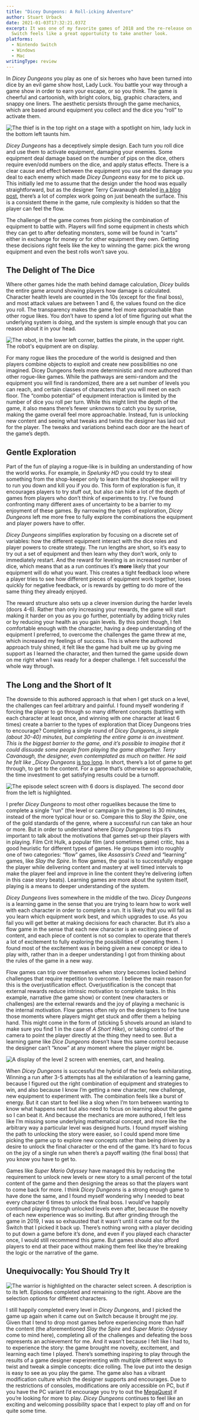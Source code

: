 ```yaml
---
title: "Dicey Dungeons: A Roll-icking Adventure"
author: Stuart Urback
date: 2021-01-03T17:32:21.037Z
excerpt: It was one of my favorite games of 2018 and the re-release on Nintendo
  Switch feels like a great opportunity to take another look.
platforms:
  - Nintendo Switch
  - Windows
  - Mac
writingType: review
---
```

In *Dicey Dungeons* you play as one of six heroes who have been turned into dice by an evil game show host, Lady Luck.  You battle your way through a game show in order to earn your escape, or so you think. The game is cheerful and cartoonish, with bright colors, big, graphic characters, and snappy one liners. The aesthetic persists through the game mechanics, which are based around equipment you collect and the dice you “roll” to activate them. 

![The thief is in the top right on a stage with a spotlight on him, lady luck in the bottom left taunts him.](/static/img/img_0178.webp "Lady Luck taunts the Thief.")

*Dicey Dungeons* has a deceptively simple design. Each turn you roll dice and use them to activate equipment, damaging your enemies. Some equipment deal damage based on the number of pips on the dice, others require even/odd numbers on the dice, and apply status effects. There is a clear cause and effect between the equipment you use and the damage you deal to each enemy which made *Dicey Dungeons* easy for me to pick up. This initially led me to assume that the design under the hood was equally straightforward, but as the designer Terry Cavanaugh detailed [in a blog post](https://www.gamasutra.com/blogs/TerryCavanagh/20181205/332036/How_Enemy_AI_works_in_Dicey_Dungeons.php), there’s a lot of complex work going on just beneath the surface. This is a consistent theme in the game, rule complexity is hidden so that the player can feel the flow.

The challenge of the game comes from picking the combination of equipment to battle with.  Players will find some equipment in chests which they can get to after defeating monsters, some will be found in “carts” either in exchange for money or for other equipment they own. Getting these decisions right feels like the key to winning the game: pick the wrong equipment and even the best rolls won’t save you.

## The Delight of The Dice

Where other games hide the math behind damage calculation, *Dicey* builds the entire game around showing players how damage is calculated. Character health levels are counted in the 10s (except for the final boss), and most attack values are between 1 and 6, the values found on the dice you roll. The transparency makes the game feel more approachable than other rogue likes. You don’t have to spend a lot of time figuring out what the underlying system is doing, and the system is simple enough that you can reason about it in your head. 

![The robot, in the lower left corner, battles the pirate, in the upper right. The robot's equipment are on display.](/static/img/img_0175.webp "Battle Screen")

For many rogue likes the procedure of the world is designed and then players combine objects to exploit and create new possibilities no one imagined. Dicey Dungeons feels more deterministic and more authored than other rogue-like games. While the pathways are semi-random and the equipment you will find is randomized, there are a set number of levels you can reach, and certain classes of characters that you will meet on each floor. The “combo potential” of equipment interaction is limited by the number of dice you roll per turn. While this might limit the depth of the game, it also means there’s fewer unknowns to catch you by surprise, making the game overall feel more approachable. Instead, fun is unlocking new content and seeing what tweaks and twists the designer has laid out for the player. The tweaks and variations behind each door are the heart of the game’s depth. 

## Gentle Exploration

Part of the fun of playing a rogue-like is in building an understanding of how the world works. For example, in *Spelunky HD* you could try to steal something from the shop-keeper only to learn that the shopkeeper will try to run you down and kill you if you do. This form of exploration is fun, it encourages players to try stuff out, but also can hide a lot of the depth of games from players who don’t think of experiments to try. I’ve found confronting many different axes of uncertainty to be a barrier to my enjoyment of these games. By narrowing the types of exploration, *Dicey Dungeons* left me more free to fully explore the combinations the equipment and player powers have to offer.

*Dicey Dungeons* simplifies exploration by focusing on a discrete set of variables: how the different equipment interact with the dice roles and player powers to create strategy. The run lengths are short, so it’s easy to try out a set of equipment and then learn why they don’t work, only to immediately restart. And the reward for leveling is an increased number of dice, which means that as a run continues it’s **more** likely that your equipment will do what you want. This creates a tight feedback loop where a player tries to see how different pieces of equipment work together, loses quickly for negative feedback, or is rewards by getting to do more of the same thing they already enjoyed. 

The reward structure also sets up a clever inversion during the harder levels (doors 4-6).  Rather than only increasing your rewards, the game will start making it harder on you as you go further, potentially by adding tricky rules or by reducing your health as you gain levels.  By this point though, I felt comfortable enough with the character, having a deep understanding of the equipment I preferred, to overcome the challenges the game threw at me, which increased my feelings of success. This is where the authored approach truly shined, it felt like the game had built me up by giving me support as I learned the character, and then turned the game upside down on me right when I was ready for a deeper challenge. I felt successful the whole way through. 

## The Long and the Short of It

The downside to this authored approach is that when I get stuck on a level, the challenges can feel arbitrary and painful. I found myself wondering if forcing the player to go through so many different concepts (battling with each character at least once, and winning with one character at least 6 times) create a barrier to the types of exploration that Dicey Dungeons tries to encourage? Completing a single round of *Dicey Dungeons_is simple (about 30-40) minutes, but completing the entire game is an investment. This is the biggest barrier to the game, and it’s possible to imagine that it could dissuade some people from playing the game altogether.  Terry Cavanaugh, the designer, even contemplated as much on twitter. He said he felt like _Dicey Dungeons*  [is too long](https://twitter.com/terrycavanagh/status/1331077835084099585). In short, there’s a lot of game to get through, to get to the content. For a game that’s otherwise so approachable, the time investment to get satisfying results could be a turnoff.

![The episode select screen with 6 doors is displayed. The second door from the left is highlighted.](/static/img/img_0179.webp "Episode Select Screen")

I prefer *Dicey Dungeons* to most other roguelikes because the time to complete a single “run” (the level or campaign in the game) is 30 minutes, instead of the more typical hour or so. Compare this to *Slay the Spire*, one of the gold standards of the genre, where a successful run can take an hour or more. But in order to understand where *Dicey Dungeons* trips it’s important to talk about the motivations that games set-up their players with in playing. Film Crit Hulk, a popular film (and sometimes game) critic, has a good heuristic for different types of games. He groups them into roughly one of two categories: “flow” games, like *Assassin’s Creed* and “learning” games, like *Slay the Spire*. In flow games, the goal is to successfully engage the player while delivering content and mastery at well timed intervals to make the player feel and improve in line the content they’re delivering (often in this case story beats). Learning games are more about the system itself, playing is a means to deeper understanding of the system. 

*Dicey Dungeons* lives somewhere in the middle of the two. *Dicey Dungeons* is a learning game in the sense that you are trying to learn how to work well with each character in order to complete a run. It is likely that you will fail as you learn which equipment work best, and which upgrades to use.  As you fail you will get better at making decisions for each character.  But it’s also a flow game in the sense that each new character is an exciting piece of content, and each piece of content is not so complex to operate that there’s a lot of excitement to fully exploring the possibilities of operating them. I found most of the excitement was in being given a new concept or idea to play with, rather than in a deeper understanding I got from thinking about the rules of the game in a new way.

Flow games can trip over themselves when story becomes locked behind challenges that require repetition to overcome. I believe the main reason for this is the overjustification effect. Overjustification is the concept that external rewards reduce intrinsic motivation to complete tasks. In this example, narrative (the game show) or content (new characters or challenges) are the external rewards and the joy of playing a mechanic is the internal motivation. Flow games often rely on the designers to fine tune those moments where players might get stuck and offer them a helping hand. This might come in the form of (sticking 5 shovels around an island to make sure you find 1 in the case of *A Short Hike*), or taking control of the camera to point the player directly at the thing they need to see. But a learning game like *Dice Dungeons* doesn’t have this same control because the designer can’t “know” at any moment where the player might be.

![A display of the level 2 screen with enemies, cart, and healing.](/static/img/img_0176.webp "Level 2 Screen")

When *Dicey Dungeons* is successful the hybrid of the two feels exhilarating. Winning a run after 3-5 attempts has all the exhilaration of a learning game, because I figured out the right combination of equipment and strategies to win, and also because I know I’m getting a new character, new challenge, new equipment to experiment with. The combination feels like a burst of energy.  But it can start to feel like a slog when I’m torn between wanting to know what happens next but also need to focus on learning about the game so I can beat it. And because the mechanics are more authored, I felt less like I’m missing some underlying mathematical concept, and more like the arbitrary way a particular level was designed hurts. I found myself wishing the path to unlocking the story were easier, so I could spend more time picking the game up to explore new concepts rather than being driven by a desire to unlock the final character or the end of the game. It’s hard to focus on the joy of a single run when there’s a payoff waiting (the final boss) that you know you have to get to.

Games like *Super Mario Odyssey* have managed this by reducing the requirement to unlock new levels or new story to a small percent of the total content of the game and then designing the areas so that the players want to come back for more. I think *Dicey Dungeons* is a strong enough game to have done the same, and I found myself wondering why I needed to beat every character 6 times to unlock the final boss. I would’ve happily continued playing through unlocked levels even after, because the novelty of each new experience was so inviting. But after grinding through the game in 2019, I was so exhausted that it wasn’t until it came out for the Switch that I picked it back up. There’s nothing wrong with a player deciding to put down a game before it’s done, and even if you played each character once, I would still recommend this game. But games should also afford players to end at their pace without making them feel like they’re breaking the logic or the narrative of the game.

## Unequivocally: You Should Try It

![The warrior is highlighted on the character select screen. A description is to its left. Episodes completed and remaining to the right. Above are the selection options for different characters.](/static/img/img_0180.webp "Character Select Screen: Warrior")

I still happily completed every level in *Dicey Dungeons*, and I picked the game up again when it came out on Switch because it brought me joy. Given that I tend to drop most games before experiencing more than half the content (the aforementioned *Slay the Spire* and *Super Mario: Odyssey* come to mind here), completing all of the challenges and defeating the boss represents an achievement for me. And it wasn’t because I felt like I had to, to experience the story: the game brought me novelty, excitement, and learning each time I played. There’s something inspiring to play through the results of a game designer experimenting with multiple different ways to twist and tweak a simple concepts: dice rolling. The love put into the design is easy to see as you play the game.  The game also has a vibrant modification culture which the designer supports and encourages. Due to the restrictions of consoles, modifications are only accessible on PC, but if you have the PC variant I’d encourage you try to out the [MegaQuest](https://themysticsword.itch.io/dd-megaquest) if you’re looking for more to play. *Dicey Dungeons* continues to feel like an exciting and welcoming possibility space that I expect to play off and on for quite some time.